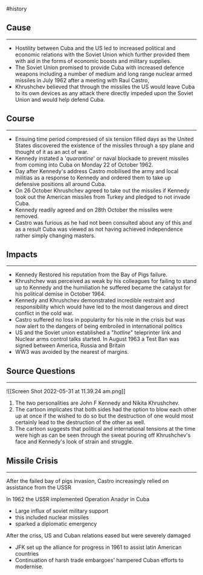 #history 

## Cause
---
- Hostility between Cuba and the US led to increased political and economic relations with the Soviet Union which further provided them with aid in the forms of economic boosts and military supplies. 
- The Soviet Union promised to provide Cuba with increased defence weapons including a number of medium and long range nuclear armed missiles in July 1962 after a meeting with Raul Castro,
- Khrushchev believed that through the missiles the US would leave Cuba to its own devices as any attack there directly impeded upon the Soviet Union and would help defend Cuba. 

## Course 
---
- Ensuing time period compressed of six tension filled days as the United States discovered the existence of the missiles through a spy plane and thought of it as an act of war. 
- Kennedy instated a '*quarantine*' or naval blockade to prevent missiles from coming into Cuba on Monday 22 of October 1962. 
- Day after Kennedy's address Castro mobilised the army and local militias as a response to Kennedy and ordered them to take up defensive positions all around Cuba. 
- On 26 October Khrushchev agreed to take out the missiles if Kennedy took out the American missiles from Turkey and pledged to not invade Cuba.
- Kennedy readily agreed and on 28th October the missiles were removed. 
- Castro was furious as he had not been consulted about any of this and as a result Cuba was viewed as not having achieved independence rather simply changing masters. 

## Impacts
---
- Kennedy Restored his reputation from the Bay of Pigs failure.
- Khrushchev was perceived as weak by his colleagues for failing to stand up to Kennedy and the humiliation he suffered became the catalyst for his political demise in October 1964.
- Kennedy and Khrushchev demonstrated incredible restraint and responsibility which would have led to the most dangerous and direct conflict in the cold war. 
- Castro suffered no loss in popularity for his role in the crisis but was now alert to the dangers of being embroiled in international politics
- US and the Soviet union established a "*hotline*" teleprinter link and Nuclear arms control talks started. In August 1963 a Test Ban was signed between America, Russia and Britain
- WW3 was avoided by the nearest of margins.


## Source Questions
---
![[Screen Shot 2022-05-31 at 11.39.24 am.png]]

1. The two personalities are John F Kennedy and Nikita Khrushchev. 
2. The cartoon implicates that both sides had the option to blow each other up at once if the wished to do so but the destruction of one would most certainly lead to the destruction of the other as well.
3. The cartoon suggests that political and international tensions at the time were high as can be seen through the sweat pouring off Khrushchev's face and Kennedy's look of strain and struggle. 



## Missile Crisis 
---
After the failed bay of pigs invasion, Castro increasingly relied on assistance from the USSR

In 1962 the USSR implemented Operation Anadyr in Cuba
- Large influx of soviet military support
- this included nuclear missiles
- sparked a diplomatic emergency

After the criss, US and Cuban relations eased but were severely damaged 
- JFK set up the alliance for progress in 1961 to assist latin American countries 
- Continuation of harsh trade embargoes' hampered Cuban efforts to modernise.